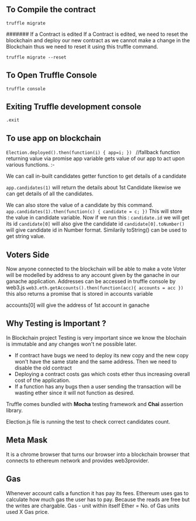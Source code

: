 ## To Compile the contract
```
truffle migrate
```
####### If a Contract is edited
If a Contract is edited, we need to reset the blockchain and deploy our new contract as we cannot make a change in the Blockchain thus we need to reset it using this truffle command.
```
truffle migrate --reset
```
## To Open Truffle Console
```truffle console```

## Exiting Truffle development console
```.exit```

## To use app on blockchain
```Election.deployed().then(function(i) { app=i; }) ``` //fallback function returning value via promise
app variable gets value of our app to act upon various functions. :-

 We can call in-built candidates getter function to get details of a candidate
 
 ```app.candidates(1)``` will return the details about 1st Candidate likewise we can get details of all the candidates.

 We can also store the value of a candidate by this command.
 ```app.candidates(1).then(function(c) { candidate = c; })``` This will store the value in candidate variable. 
 Now if we run this : ```candidate.id``` we will get its id
```candidate[0]``` will also give the candidate id
```candidate[0].toNumber()``` will give candidate id in Number format.
Similarily toString() can be used to get string value.

## Voters Side
Now anyone connected to the blockchain will be able to make a vote 
Voter will be modelled by address to any account given by the ganache in our ganache application.
Addresses can be accessed in truffle console by web3.js
```web3.eth.getAccounts().then(function(acc){ accounts = acc })``` this also returns a promise that is stored in accounts variable

accounts[0] will give the address of 1st account in ganache

## Why Testing is Important ?
In Blockchain project Testing is very important since we know the blochain is immutable and any changes won't ne possible later.

- If contract have bugs we need to deploy its new copy and the new copy won't have the same state and the same address. Then we need to disable the old contract
- Deploying a contract costs gas which costs ether thus increasing overall cost of the application.
- If a function has any bugs then a user sending the transaction will be wasting ether since it will not function as desired.

Truffle comes bundled with **Mocha** testing framework and **Chai** assertion library.

Election.js file is running the test to check correct candidates count.

## Meta Mask 
It is a chrome browser that turns our browser into a blockchain browser that connects to ethereum network and provides web3provider.

## Gas
Whenever account calls a function it has pay its fees.
Ethereum uses gas to calculate how much gas the user has to pay.
Because the reads are free but the writes are chargable.
Gas - unit within itself
Ether = No. of Gas units used X Gas price.

 


